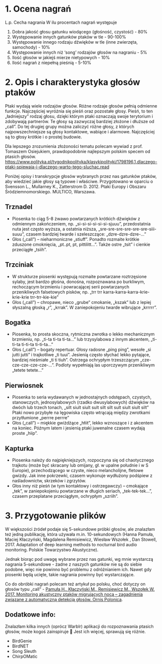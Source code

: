 # 1. Ocena nagrań

L.p.	Cecha nagrania	W ilu procentach nagrań występuje
1.	  Dobra jakość głosu gatunku wiodącego (głośność, czystość) 	             - 80%
2.	  Występowanie innych gatunków ptaków w tle	                               - 90-100%
3.	  Występowanie innego rodzaju dźwięków w tle (inne zwierzęta, samochody)	 - 10%
4.	  Występowanie innych niż ‘song’ rodzajów głosów na nagraniu	             - 5%
5.	  Ilość głosów w jakiejś mierze nietypowych	                               - 10%
6.	  Ilość nagrań z niepełną pieśnią	                                         - 5-10%


# 2. Opis i charakterystyka głosów ptaków

Ptaki wydają wiele rodzajów głosów. Różne rodzaje głosów pełnią odmienne funkcje. Najczęściej wyróżnia się pieśń oraz pozostałe głosy. Pieśń, to ten „ładniejszy” rodzaj głosu, dzięki którym ptaki oznaczają swoje terytorium i zdobywają partnerów. Te głosy są zazwyczaj bardziej złożone i dłuższe od „call”. Do tej drugiej grupy można zaliczyć różne głosy, z których najpowszechniejsze są głosy kontaktowe, wabiące i alarmowe. Najczęściej są to głosy krótkie i o prostej budowie.

Dla lepszego zrozumienia złożoności tematu polecam wywiad z prof. Tomaszem Osiejukiem, prawdopodobnie najlepszym polskim specem od ptasich głosów. 
https://www.polityka.pl/tygodnikpolityka/klasykipolityki/1798196,1,dlaczego-ptaki-spiewaja-i-dlaczego-warto-tego-sluchac.read

Poniżej opisy i transkrypcje głosów wybranych przez nas gatunków ptaków, aby wiedzieć jakie głosy są typowe i właściwe. Przygotowano w oparciu o Svensson L., Mullarney K., Zatterstrom D. 2012. Ptaki Europy i Obszaru Śródziemnomorskiego. MULTICO, Warszawa.

## Trznadel
*	Piosenka to ciąg 5-8 żwawo powtarzanych krótkich dźwięków z odmiennym zakończeniem, np. „si-si-si-si-si-si-sjuuu”, przedostatnia nuta jest często wyższa, a ostatnia niższa, „sre-sre-sre-sre-sre-sre-siii-suuu”, czasem bardziej twarde i szeleszczące: „dzre-dzre-dzre-…”
*	Głos („call”) – nieharmoniczne „stiuff”. Ponadto rozmaite krótkie zduszone cmoknięcia, „pt..pt, pt, pittilitt…”. Także ostre „tsit” i cienkie przeciągłe „tsiih”.

## Trzciniak
*	W strukturze piosenki występują rozmaite powtarzane roztrzęsione sylaby, jest bardzo głośna, donośna, rozpoznawana po burkliwym, rechoczącym brzmieniu i powracającej serii powtarzanych przenikliwych falsetowych pisków, np. „trr trr karra-karra-karra-krie-krie-krie trr-trr-kie-kie”
*	Głos („call”) – chropawe, nieco „grube” cmokanie, „kszak” lub z lepiej słyszalną głoską „r”, „krrak”. W zaniepokojeniu twarde wibrujące „krrrrr”.

## Bogatka
*	Piosenka, to prosta skoczna, rytmiczna zwrotka o lekko mechanicznym brzmieniu, np. „ti-ta ti-ta ti-ta…” lub trzysylabowa z innym akcentem, „ti-ti-ta ti-ti-ta ti-ti-ta…”
*	Głos („call”) – bogaty repertuar. Głosy radosne „ping ping”, wesołe „si jutti jutti” i trajkotliwe „ti tuui”. Jesienią często słychać lekko pytające, bardziej nieśmiałe „ti ti tiuh”. Ostrzega ochrypłym trzeszczącym „cze-cze-cze-cze-cze-…”. Podloty wypełniają las uporczywym przenikliwym „tetete tetete…”

## Pierwiosnek
*	Piosenka to seria wydawanych w jednostajnych odstępach, czystych, stanowczych, jednosylabowych (rzadko dwusylabowych) dźwięków na dwóch lub trzech tonach, „silt siult siult sult silt silt sult siult siult silt” Ptaki nowo przybyłe na lęgowiska często wtrącają między zwrotkami przytłumione „perrre perrre”
*	Głos („call”) – miękkie gwiżdżące „hłiit”, lekko wznoszące i z akcentem na koniec. Późnym latem i jesienią ptaki juwenalne czasem wydają proste „hiip”.

## Kapturka
*	Piosenka należy do najpiękniejszych, rozpoczyna się od chaotycznego trajkotu (może być skracany lub omijany, gł. w upalne południe i w S Europie), przechodzącego w czyste, nieco melancholijne, fletowe gwizdy. Jak inne pokrzewki, czasem wykonuje wydłużony podśpiew z naśladownictw, skrzeków i zgrzytów.
*	Głos inny niż pieśń (w tym kontaktowy i ostrzegawczy) – cmokające „tek”, w zaniepokojeniu powtarzane w długich seriach, „tek-tek-tek…”, czasem przeplatane przeciągłym, ochrypłym „szriih”. 

# 3. Przygotowanie plików
W większości źródeł podaje się 5-sekundowe próbki głosów, ale znalazłam też jedną publikację, która używała m.in. 10-sekundowych (Hanna Pamuła, Maciej Kłaczyński, Magdalena Remisiewicz, Wiesław Wszołek , Dan Stowell, 2017. Adaptation of deep learning methods to nocturnal bird audio monitoring. Polskie Towarzystwo Akustyczne). 

Jednak biorąc pod uwagę wybrane przez nas gatunki, wg mnie wystarczą nagrania 5-sekundowe - żadne z naszych gatunków nie są do siebie podobne, więc nie powinno być problemu z odróżnianiem ich. Nawet gdy piosenki będą ucięte, takie nagrania powinny być wystarczające. 

Co do obróbki nagrań polecam też artykuł po polsku, choć dotyczy on głosów typu „call” - [Pamuła H., Kłaczyński M., Remisiewicz M., Wszołek W. 2017. Monitoring akustyczny ptaków migrujących nocą – zagadnienia związane z automatyczną detekcją głosów. Ornis Polonica](http://c4dm.eecs.qmul.ac.uk/papers/2017/OSA_article_HPamula_etal_04082017.pdf).

## Dodatkowe info:
Znalazłam kilka innych (oprócz Warblr) aplikacji do rozpoznawania ptasich głosów, może kogoś zainspiruje  Jest ich więcej, sprawują się różnie.
*	BirdGenie
*	BirdNET
*	Song Sleuth
*	ChirpOMatic

